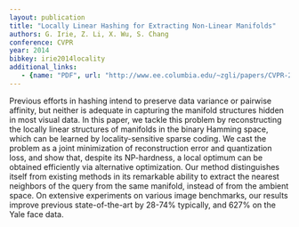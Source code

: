 ```yaml
---
layout: publication
title: "Locally Linear Hashing for Extracting Non-Linear Manifolds"
authors: G. Irie, Z. Li, X. Wu, S. Chang 
conference: CVPR
year: 2014
bibkey: irie2014locality
additional_links:
   - {name: "PDF", url: "http://www.ee.columbia.edu/~zgli/papers/CVPR-2014-LLH.pdf"}
---
```

Previous efforts in hashing intend to preserve data variance
or pairwise affinity, but neither is adequate in capturing
the manifold structures hidden in most visual data. In
this paper, we tackle this problem by reconstructing the locally
linear structures of manifolds in the binary Hamming
space, which can be learned by locality-sensitive sparse
coding. We cast the problem as a joint minimization of
reconstruction error and quantization loss, and show that,
despite its NP-hardness, a local optimum can be obtained
efficiently via alternative optimization. Our method distinguishes
itself from existing methods in its remarkable ability
to extract the nearest neighbors of the query from the
same manifold, instead of from the ambient space. On extensive
experiments on various image benchmarks, our results
improve previous state-of-the-art by 28-74% typically,
and 627% on the Yale face data.
